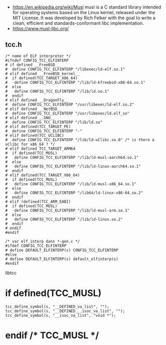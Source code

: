# 

* https://en.wikipedia.org/wiki/Musl
	musl is a C standard library intended for operating systems based on the Linux kernel, released under the MIT License. It was developed by Rich Felker with the goal to write a clean, efficient and standards-conformant libc implementation.
* https://www.musl-libc.org/

## tcc.h

```
/* name of ELF interpreter */
#ifndef CONFIG_TCC_ELFINTERP
# if defined __FreeBSD__
#  define CONFIG_TCC_ELFINTERP "/libexec/ld-elf.so.1"
# elif defined __FreeBSD_kernel__
#  if defined(TCC_TARGET_X86_64)
#   define CONFIG_TCC_ELFINTERP "/lib/ld-kfreebsd-x86-64.so.1"
#  else
#   define CONFIG_TCC_ELFINTERP "/lib/ld.so.1"
#  endif
# elif defined __DragonFly__
#  define CONFIG_TCC_ELFINTERP "/usr/libexec/ld-elf.so.2"
# elif defined __NetBSD__
#  define CONFIG_TCC_ELFINTERP "/usr/libexec/ld.elf_so"
# elif defined __GNU__
#  define CONFIG_TCC_ELFINTERP "/lib/ld.so"
# elif defined(TCC_TARGET_PE)
#  define CONFIG_TCC_ELFINTERP "-"
# elif defined(TCC_UCLIBC)
#  define CONFIG_TCC_ELFINTERP "/lib/ld-uClibc.so.0" /* is there a uClibc for x86_64 ? */
# elif defined TCC_TARGET_ARM64
#  if defined(TCC_MUSL)
#   define CONFIG_TCC_ELFINTERP "/lib/ld-musl-aarch64.so.1"
#  else
#   define CONFIG_TCC_ELFINTERP "/lib/ld-linux-aarch64.so.1"
#  endif
# elif defined(TCC_TARGET_X86_64)
#  if defined(TCC_MUSL)
#   define CONFIG_TCC_ELFINTERP "/lib/ld-musl-x86_64.so.1"
#  else
#   define CONFIG_TCC_ELFINTERP "/lib64/ld-linux-x86-64.so.2"
#  endif
# elif !defined(TCC_ARM_EABI)
#  if defined(TCC_MUSL)
#   define CONFIG_TCC_ELFINTERP "/lib/ld-musl-arm.so.1"
#  else
#   define CONFIG_TCC_ELFINTERP "/lib/ld-linux.so.2"
#  endif
# endif
#endif

/* var elf_interp dans *-gen.c */
#ifdef CONFIG_TCC_ELFINTERP
# define DEFAULT_ELFINTERP(s) CONFIG_TCC_ELFINTERP
#else
# define DEFAULT_ELFINTERP(s) default_elfinterp(s)
#endif
```

libtcc

# if defined(TCC_MUSL)
    tcc_define_symbol(s, "__DEFINED_va_list", "");
    tcc_define_symbol(s, "__DEFINED___isoc_va_list", "");
    tcc_define_symbol(s, "__isoc_va_list", "void *");
# endif /* TCC_MUSL */

